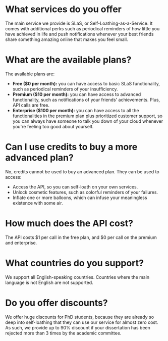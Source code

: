 # What services do you offer

The main service we provide is SLaS, or Self-Loathing-as-a-Service. It comes with additional perks such as periodical reminders of how little you have achieved in life and push notifications whenever your best friends share something amazing online that makes you feel small.

# What are the available plans?

The available plans are:

- **Free ($0 per month):** you can have access to basic SLaS functionality, such as periodical reminders of your insufficiency.
- **Premium ($10 per month):** you can have access to advanced functionality, such as notifications of your friends' achievements. Plus, API calls are free.
- **Enterprise ($100 per month):** you can have access to all the functionalities in the premium plan plus prioritized customer support, so you can always have someone to talk you down of your cloud whenever you're feeling too good about yourself.

# Can I use credits to buy a more advanced plan?

No, credits cannot be used to buy an advanced plan.
They can be used to access:

- Access the API, so you can self-loath on your own services.
- Unlock cosmetic features, such as colorful reminders of your failures.
- Inflate one or more balloons, which can infuse your meaningless existence with some air.

# How much does the API cost?

The API costs $1 per call in the free plan, and $0 per call on the premium and enterprise.

# What countries do you support?

We support all English-speaking countries. Countries where the main language is not English are not supported.

# Do you offer discounts?

We offer huge discounts for PhD students, because they are already so deep into self-loathing that they can use our service for almost zero cost. As such, we provide up to 90% discount if your dissertation has been rejected more than 3 times by the academic committee.
